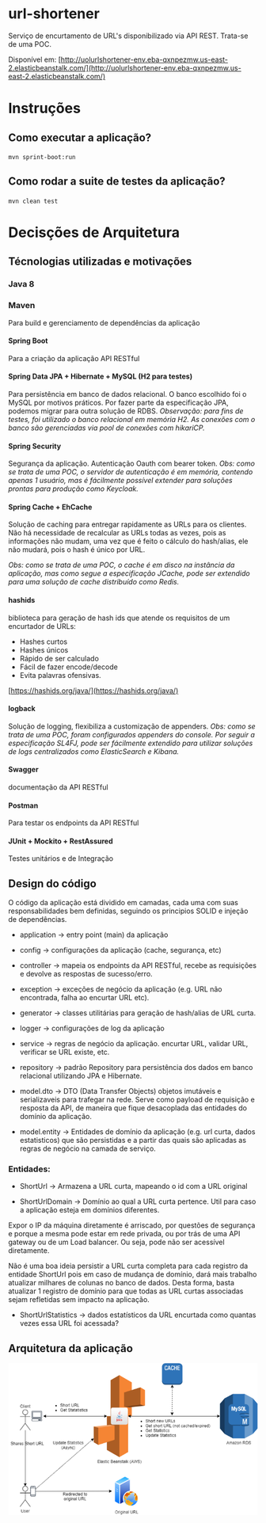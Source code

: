

# url-shortener

Serviço de encurtamento de URL's disponibilizado via API REST. Trata-se de uma POC. 

Disponível em:
[http://uolurlshortener-env.eba-qxnpezmw.us-east-2.elasticbeanstalk.com/](http://uolurlshortener-env.eba-qxnpezmw.us-east-2.elasticbeanstalk.com/)

# Instruções

## Como executar a aplicação?

`mvn sprint-boot:run`

## Como rodar a suite de testes da aplicação?

`mvn clean test`

# Decisções de Arquitetura

## Técnologias utilizadas e motivações

### Java 8

### Maven

Para build e gerenciamento de dependências da aplicação

#### Spring Boot
Para a criação da aplicação API RESTful

#### Spring Data JPA + Hibernate + MySQL (H2 para testes)
Para persistência em banco de dados relacional.
O banco escolhido foi o MySQL por motivos práticos.
Por fazer parte da especificação JPA, podemos migrar para outra solução de RDBS.
*Observação: para fins de testes, foi utilizado o banco relacional em memória H2.*
*As conexões com o banco são gerenciadas via pool de conexões com hikariCP.*

#### Spring Security
Segurança da aplicação.
Autenticação Oauth com bearer token.
*Obs: como se trata de uma POC, o servidor de autenticação é em memória,
contendo apenas 1 usuário, mas é fácilmente possível extender para soluções prontas
para produção como Keycloak.*

#### Spring Cache + EhCache
Solução de caching para entregar rapidamente as URLs para os clientes.
Não há necessidade de recalcular as URLs todas as vezes,
pois as informações não mudam, uma vez que é feito o cálculo
do hash/alias, ele não mudará, pois o hash é único por URL.

*Obs: como se trata de uma POC, o cache é em disco na instância da aplicação,
mas como segue a especificação JCache, pode ser extendido
para uma solução de cache distribuído como Redis.*

#### hashids
biblioteca para geração de hash ids que atende os requisitos de um encurtador de URLs:
- Hashes curtos
- Hashes únicos
- Rápido de ser calculado
- Fácil de fazer encode/decode
- Evita palavras ofensivas.

[https://hashids.org/java/](https://hashids.org/java/)

#### logback
Solução de logging, flexibiliza a customização de appenders.
*Obs: como se trata de uma POC, foram configurados appenders
do console. Por seguir a especificação SL4FJ, pode ser fácilmente extendido para utilizar soluções de logs centralizados como ElasticSearch e Kibana.*

#### Swagger
documentação da API RESTful

#### Postman
Para testar os endpoints da API RESTful

#### JUnit + Mockito + RestAssured
Testes unitários e de Integração

## Design do código
O código da aplicação está dividido em camadas, cada uma com suas responsabilidades
bem definidas, seguindo os principios SOLID e injeção de dependências.

- application -> entry point (main) da aplicação

- config -> configurações da aplicação (cache, segurança, etc)

- controller -> mapeia os endpoints da API RESTful,
recebe as requisições e devolve as respostas de sucesso/erro.

- exception -> exceções de negócio da aplicação (e.g. URL não encontrada,
falha ao encurtar URL etc).

- generator -> classes utilitárias para geração de hash/alias
de URL curta.

- logger -> configurações de log da aplicação

- service -> regras de negócio da aplicação.
encurtar URL, validar URL, verificar se URL existe, etc.

- repository -> padrão Repository para persistência
dos dados em banco relacional utilizando JPA e Hibernate.

- model.dto -> DTO (Data Transfer Objects) objetos imutáveis e serializaveis
para trafegar na rede. Serve como payload de requisição e resposta da API,
de maneira que fique desacoplada das entidades do domínio da aplicação.

- model.entity -> Entidades de domínio da aplicação (e.g. url curta, dados
estatisticos) que são persistidas e a partir das quais são
aplicadas as regras de negócio na camada de serviço.

### Entidades:

- ShortUrl -> Armazena a URL curta, mapeando o id com a URL original

- ShortUrlDomain -> Domínio ao qual a URL curta pertence.
Util para caso a aplicação esteja em domínios diferentes.

Expor o IP da máquina diretamente é arriscado, por questões de segurança e porque a mesma pode estar em rede privada, ou por trás de uma API gateway ou de um Load balancer. Ou seja, pode não ser acessível diretamente.

Não é uma boa ideia persistir a URL curta completa para
cada registro da entidade ShortUrl pois em caso de mudança de domínio,
dará mais trabalho atualizar milhares de colunas no banco de dados.
Desta forma, basta atualizar 1 registro de domínio para que todas as URL curtas
associadas sejam refletidas sem impacto na aplicação.

- ShortUrlStatistics -> dados estatísticos da URL encurtada como
quantas vezes essa URL foi acessada?

## Arquitetura da aplicação

<img src="https://github.com/aghigo/url-shortener/blob/master/docs/desenho-arquitetura.png"/>